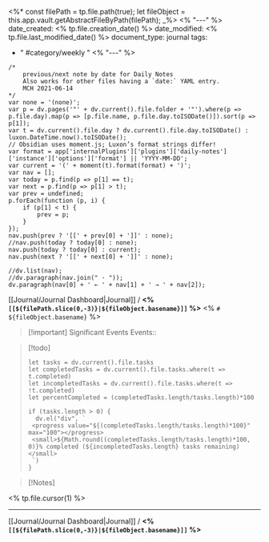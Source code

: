 <%*
	const filePath = tp.file.path(true);
	let fileObject = this.app.vault.getAbstractFileByPath(filePath);
_%>
<% "---" %>
date_created: <% tp.file.creation_date() %>
date_modified: <% tp.file.last_modified_date() %>
document_type: journal
tags: 
- " #category/weekly  " 
<% "---" %>

```dataviewjs
/*
    previous/next note by date for Daily Notes
    Also works for other files having a `date:` YAML entry.
    MCH 2021-06-14
*/
var none = '(none)';
var p = dv.pages('"' + dv.current().file.folder + '"').where(p => p.file.day).map(p => [p.file.name, p.file.day.toISODate()]).sort(p => p[1]);
var t = dv.current().file.day ? dv.current().file.day.toISODate() : luxon.DateTime.now().toISODate();
// Obsidian uses moment.js; Luxon’s format strings differ!
var format = app['internalPlugins']['plugins']['daily-notes']['instance']['options']['format'] || 'YYYY-MM-DD';
var current = '(' + moment(t).format(format) + ')';
var nav = [];
var today = p.find(p => p[1] == t);
var next = p.find(p => p[1] > t);
var prev = undefined;
p.forEach(function (p, i) {
    if (p[1] < t) {
        prev = p;
    }
});
nav.push(prev ? '[[' + prev[0] + ']]' : none);
//nav.push(today ? today[0] : none);
nav.push(today ? today[0] : current);
nav.push(next ? '[[' + next[0] + ']]' : none);

//dv.list(nav);
//dv.paragraph(nav.join(" · "));
dv.paragraph(nav[0] + ' ← ' + nav[1] + ' → ' + nav[2]);
```

[[Journal/Journal Dashboard|Journal]] / **<% `[[${filePath.slice(0,-3)}|${fileObject.basename}]]` %>**
<% `# ${fileObject.basename}` %>

> [!important] Significant Events
> Events:: 

> [!todo]
> ```dataviewjs
> let tasks = dv.current().file.tasks
> let completedTasks = dv.current().file.tasks.where(t => t.completed)
> let incompletedTasks = dv.current().file.tasks.where(t => !t.completed)
> let percentCompleted = (completedTasks.length/tasks.length)*100
> 
> if (tasks.length > 0) {
>   dv.el("div", `
>  <progress value="${(completedTasks.length/tasks.length)*100}" max="100"></progress>
>  <small>${Math.round((completedTasks.length/tasks.length)*100, 0)}% completed (${incompletedTasks.length} tasks remaining)</small>
>  `)
> }
> ```



>[!Notes] 

<% tp.file.cursor(1) %>

---
[[Journal/Journal Dashboard|Journal]] / **<% `[[${filePath.slice(0,-3)}|${fileObject.basename}]]` %>**
